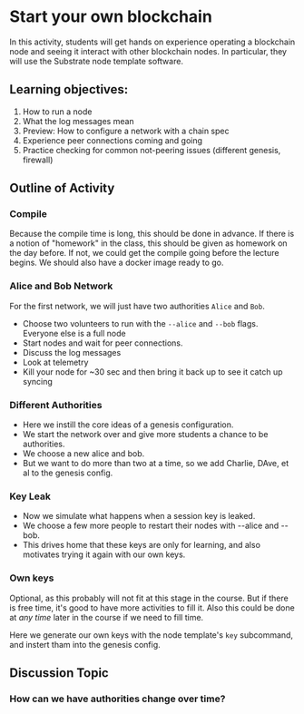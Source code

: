 # Start your own blockchain

In this activity, students will get hands on experience operating a blockchain node and seeing it interact with other blockchain nodes.
In particular, they will use the Substrate node template software.

## Learning objectives:

1.  How to run a node
1.  What the log messages mean
1.  Preview: How to configure a network with a chain spec
1.  Experience peer connections coming and going
1.  Practice checking for common not-peering issues (different genesis, firewall)

## Outline of Activity

### Compile

Because the compile time is long, this should be done in advance.
If there is a notion of "homework" in the class, this should be given as homework on the day before.
If not, we could get the compile going before the lecture begins.
We should also have a docker image ready to go.

### Alice and Bob Network

For the first network, we will just have two authorities `Alice` and `Bob`.

- Choose two volunteers to run with the `--alice` and `--bob` flags.
  Everyone else is a full node
- Start nodes and wait for peer connections.
- Discuss the log messages
- Look at telemetry
- Kill your node for ~30 sec and then bring it back up to see it catch up syncing

### Different Authorities

- Here we instill the core ideas of a genesis configuration.
- We start the network over and give more students a chance to be authorities.
- We choose a new alice and bob.
- But we want to do more than two at a time, so we add Charlie, DAve, et al to the genesis config.

### Key Leak

- Now we simulate what happens when a session key is leaked.
- We choose a few more people to restart their nodes with --alice and --bob.
- This drives home that these keys are only for learning, and also motivates trying it again with our own keys.

### Own keys

Optional, as this probably will not fit at this stage in the course.
But if there is free time, it's good to have more activities to fill it.
Also this could be done at _any time_ later in the course if we need to fill time.

Here we generate our own keys with the node template's `key` subcommand, and instert tham into the genesis config.

## Discussion Topic

### How can we have authorities change over time?
